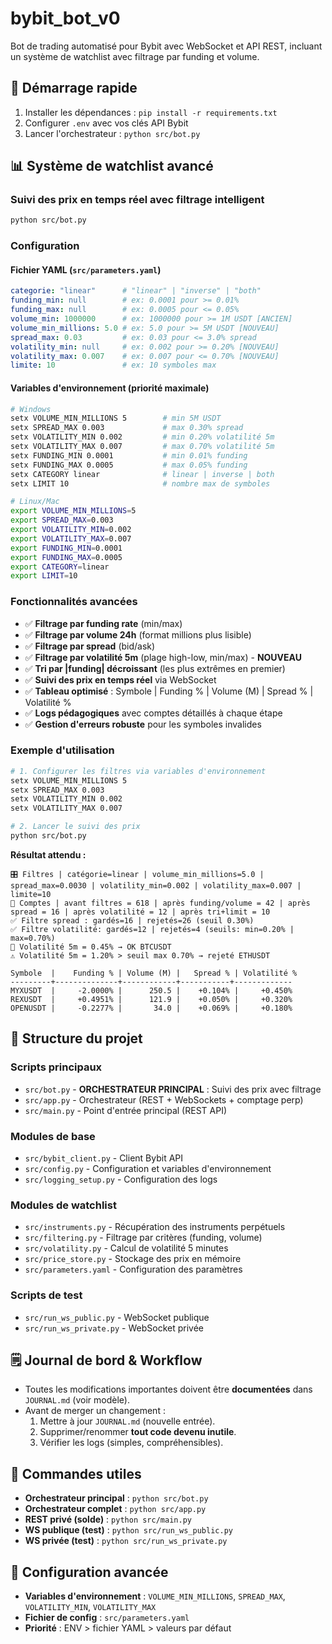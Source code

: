# bybit_bot_v0

Bot de trading automatisé pour Bybit avec WebSocket et API REST, incluant un système de watchlist avec filtrage par funding et volume.

## 🚀 Démarrage rapide

1. Installer les dépendances : `pip install -r requirements.txt`
2. Configurer `.env` avec vos clés API Bybit
3. Lancer l'orchestrateur : `python src/bot.py`

## 📊 Système de watchlist avancé

### Suivi des prix en temps réel avec filtrage intelligent
```bash
python src/bot.py
```

### Configuration
#### Fichier YAML (`src/parameters.yaml`)
```yaml
categorie: "linear"      # "linear" | "inverse" | "both"
funding_min: null        # ex: 0.0001 pour >= 0.01%
funding_max: null        # ex: 0.0005 pour <= 0.05%
volume_min: 1000000      # ex: 1000000 pour >= 1M USDT [ANCIEN]
volume_min_millions: 5.0 # ex: 5.0 pour >= 5M USDT [NOUVEAU]
spread_max: 0.03         # ex: 0.03 pour <= 3.0% spread
volatility_min: null     # ex: 0.002 pour >= 0.20% [NOUVEAU]
volatility_max: 0.007    # ex: 0.007 pour <= 0.70% [NOUVEAU]
limite: 10               # ex: 10 symboles max
```

#### Variables d'environnement (priorité maximale)
```bash
# Windows
setx VOLUME_MIN_MILLIONS 5        # min 5M USDT
setx SPREAD_MAX 0.003             # max 0.30% spread
setx VOLATILITY_MIN 0.002         # min 0.20% volatilité 5m
setx VOLATILITY_MAX 0.007         # max 0.70% volatilité 5m
setx FUNDING_MIN 0.0001           # min 0.01% funding
setx FUNDING_MAX 0.0005           # max 0.05% funding
setx CATEGORY linear              # linear | inverse | both
setx LIMIT 10                     # nombre max de symboles

# Linux/Mac
export VOLUME_MIN_MILLIONS=5
export SPREAD_MAX=0.003
export VOLATILITY_MIN=0.002
export VOLATILITY_MAX=0.007
export FUNDING_MIN=0.0001
export FUNDING_MAX=0.0005
export CATEGORY=linear
export LIMIT=10
```

### Fonctionnalités avancées
- ✅ **Filtrage par funding rate** (min/max)
- ✅ **Filtrage par volume 24h** (format millions plus lisible)
- ✅ **Filtrage par spread** (bid/ask)
- ✅ **Filtrage par volatilité 5m** (plage high-low, min/max) - **NOUVEAU**
- ✅ **Tri par |funding| décroissant** (les plus extrêmes en premier)
- ✅ **Suivi des prix en temps réel** via WebSocket
- ✅ **Tableau optimisé** : Symbole | Funding % | Volume (M) | Spread % | Volatilité %
- ✅ **Logs pédagogiques** avec comptes détaillés à chaque étape
- ✅ **Gestion d'erreurs robuste** pour les symboles invalides

### Exemple d'utilisation
```bash
# 1. Configurer les filtres via variables d'environnement
setx VOLUME_MIN_MILLIONS 5
setx SPREAD_MAX 0.003
setx VOLATILITY_MIN 0.002
setx VOLATILITY_MAX 0.007

# 2. Lancer le suivi des prix
python src/bot.py
```

**Résultat attendu :**
```
🎛️ Filtres | catégorie=linear | volume_min_millions=5.0 | spread_max=0.0030 | volatility_min=0.002 | volatility_max=0.007 | limite=10
🧮 Comptes | avant filtres = 618 | après funding/volume = 42 | après spread = 16 | après volatilité = 12 | après tri+limit = 10
✅ Filtre spread : gardés=16 | rejetés=26 (seuil 0.30%)
✅ Filtre volatilité: gardés=12 | rejetés=4 (seuils: min=0.20% | max=0.70%)
🔎 Volatilité 5m = 0.45% → OK BTCUSDT
⚠️ Volatilité 5m = 1.20% > seuil max 0.70% → rejeté ETHUSDT

Symbole  |    Funding % | Volume (M) |   Spread % | Volatilité %
---------+--------------+------------+-----------+-------------
MYXUSDT  |     -2.0000% |      250.5 |    +0.104% |     +0.450%
REXUSDT  |     +0.4951% |      121.9 |    +0.050% |     +0.320%
OPENUSDT |     -0.2277% |       34.0 |    +0.069% |     +0.180%
```

## 📁 Structure du projet

### Scripts principaux
- `src/bot.py` - **ORCHESTRATEUR PRINCIPAL** : Suivi des prix avec filtrage
- `src/app.py` - Orchestrateur (REST + WebSockets + comptage perp)
- `src/main.py` - Point d'entrée principal (REST API)

### Modules de base
- `src/bybit_client.py` - Client Bybit API
- `src/config.py` - Configuration et variables d'environnement
- `src/logging_setup.py` - Configuration des logs

### Modules de watchlist
- `src/instruments.py` - Récupération des instruments perpétuels
- `src/filtering.py` - Filtrage par critères (funding, volume)
- `src/volatility.py` - Calcul de volatilité 5 minutes
- `src/price_store.py` - Stockage des prix en mémoire
- `src/parameters.yaml` - Configuration des paramètres

### Scripts de test
- `src/run_ws_public.py` - WebSocket publique
- `src/run_ws_private.py` - WebSocket privée

## 🗒️ Journal de bord & Workflow
- Toutes les modifications importantes doivent être **documentées** dans `JOURNAL.md` (voir modèle).
- Avant de merger un changement :
  1. Mettre à jour `JOURNAL.md` (nouvelle entrée).
  2. Supprimer/renommer **tout code devenu inutile**.
  3. Vérifier les logs (simples, compréhensibles).

## 🎯 Commandes utiles
- **Orchestrateur principal** : `python src/bot.py`
- **Orchestrateur complet** : `python src/app.py`
- **REST privé (solde)** : `python src/main.py`
- **WS publique (test)** : `python src/run_ws_public.py`
- **WS privée (test)** : `python src/run_ws_private.py`

## 🔧 Configuration avancée
- **Variables d'environnement** : `VOLUME_MIN_MILLIONS`, `SPREAD_MAX`, `VOLATILITY_MIN`, `VOLATILITY_MAX`
- **Fichier de config** : `src/parameters.yaml`
- **Priorité** : ENV > fichier YAML > valeurs par défaut
